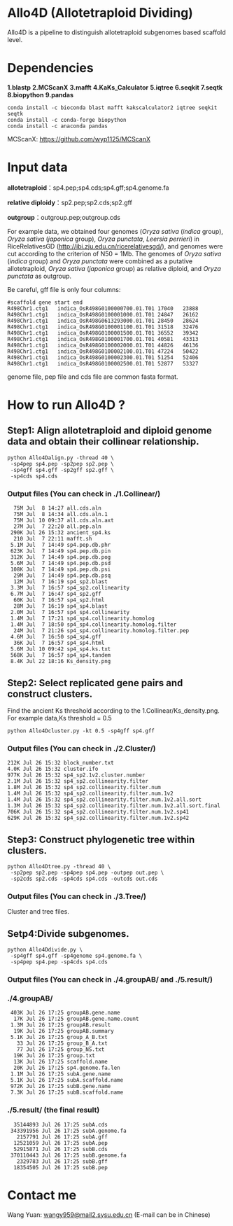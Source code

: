 # Allo4D (Allotetraploid Dividing)
Allo4D is a pipeline to distinguish allotetraploid subgenomes based scaffold level. 

# Dependencies
**1.blastp**
**2.MCScanX**
**3.mafft**
**4.KaKs_Calculator**
**5.iqtree**
**6.seqkit**
**7.seqtk**
**8.biopython**
**9.pandas**
```
conda install -c bioconda blast mafft kakscalculator2 iqtree seqkit seqtk
conda install -c conda-forge biopython
conda install -c anaconda pandas
```
MCScanX: https://github.com/wyp1125/MCScanX

# Input data
**allotetraploid**：sp4.pep;sp4.cds;sp4.gff;sp4.genome.fa

**relative diploidy**：sp2.pep;sp2.cds;sp2.gff

**outgroup**：outgroup.pep;outgroup.cds


For example data, we obtained four genomes (_Oryza sativa_ (_indica_ group), _Oryza sativa_ (_japonica_ group), _Oryza punctata_, _Leersia perrieri_) in RiceRelativesGD (http://ibi.zju.edu.cn/ricerelativesgd/), and genomes were cut according to the criterion of N50 = 1Mb. The genomes of _Oryza sativa_ (_indica_ group) and _Oryza punctata_ were combined as a putative allotetraploid, _Oryza sativa_ (_japonica_ group) as relative diploid, and _Oryza punctata_ as outgroup.

Be careful, gff file is only four columns: 
```
#scaffold gene start end
R498Chr1.ctg1   indica_OsR498G0100000700.01.T01 17040   23888
R498Chr1.ctg1   indica_OsR498G0100001000.01.T01 24847   26162
R498Chr1.ctg1   indica_OsR498G0613293000.01.T01 28450   28624
R498Chr1.ctg1   indica_OsR498G0100001100.01.T01 31518   32476
R498Chr1.ctg1   indica_OsR498G0100001500.01.T01 36552   39342
R498Chr1.ctg1   indica_OsR498G0100001700.01.T01 40581   43313
R498Chr1.ctg1   indica_OsR498G0100002000.01.T01 44826   46136
R498Chr1.ctg1   indica_OsR498G0100002100.01.T01 47224   50422
R498Chr1.ctg1   indica_OsR498G0100002300.01.T01 51254   52406
R498Chr1.ctg1   indica_OsR498G0100002500.01.T01 52877   53327
```

genome file, pep file and cds file are common fasta format.

# How to run Allo4D ?

## Step1: Align allotetraploid and diploid genome data and obtain their collinear relationship.
```
python Allo4Dalign.py -thread 40 \
 -sp4pep sp4.pep -sp2pep sp2.pep \
 -sp4gff sp4.gff -sp2gff sp2.gff \
 -sp4cds sp4.cds
```
### Output files (You can check in ./1.Collinear/)
```
  75M Jul  8 14:27 all.cds.aln
  75M Jul  8 14:34 all.cds.aln.1
  75M Jul 10 09:37 all.cds.aln.axt
  27M Jul  7 22:20 all.pep.aln
 290K Jul 26 15:32 ancient_sp4.ks
  210 Jul  7 22:11 mafft.sh
 5.1M Jul  7 14:49 sp4.pep.db.phr
 623K Jul  7 14:49 sp4.pep.db.pin
 312K Jul  7 14:49 sp4.pep.db.pog
 5.6M Jul  7 14:49 sp4.pep.db.psd
 108K Jul  7 14:49 sp4.pep.db.psi
  29M Jul  7 14:49 sp4.pep.db.psq
  12M Jul  7 16:19 sp4_sp2.blast
 3.3M Jul  7 16:57 sp4_sp2.collinearity
 6.7M Jul  7 16:47 sp4_sp2.gff
  60K Jul  7 16:57 sp4_sp2.html
  28M Jul  7 16:19 sp4_sp4.blast
 2.0M Jul  7 16:57 sp4_sp4.collinearity
 1.4M Jul  7 17:21 sp4_sp4.collinearity.homolog
 1.4M Jul  7 18:50 sp4_sp4.collinearity.homolog.filter
  24M Jul  7 21:26 sp4_sp4.collinearity.homolog.filter.pep
 4.6M Jul  7 16:50 sp4_sp4.gff
  36K Jul  7 16:57 sp4_sp4.html
 5.6M Jul 10 09:42 sp4_sp4.ks.txt
 568K Jul  7 16:57 sp4_sp4.tandem
 8.4K Jul 22 18:16 Ks_density.png
```

## Step2: Select replicated gene pairs and construct clusters.
Find the ancient Ks threshold according to the 1.Collinear/Ks_density.png. 
For example data,Ks threshold = 0.5
```
python Allo4Dcluster.py -kt 0.5 -sp4gff sp4.gff
```
### Output files (You can check in ./2.Cluster/)
```
212K Jul 26 15:32 block_number.txt
4.0K Jul 26 15:32 cluster.ifo
977K Jul 26 15:32 sp4_sp2.1v2.cluster.number
2.1M Jul 26 15:32 sp4_sp2.collinearity.filter
1.8M Jul 26 15:32 sp4_sp2.collinearity.filter.num
1.4M Jul 26 15:32 sp4_sp2.collinearity.filter.num.1v2
1.4M Jul 26 15:32 sp4_sp2.collinearity.filter.num.1v2.all.sort
1.3M Jul 26 15:32 sp4_sp2.collinearity.filter.num.1v2.all.sort.final
706K Jul 26 15:32 sp4_sp2.collinearity.filter.num.1v2.sp41
629K Jul 26 15:32 sp4_sp2.collinearity.filter.num.1v2.sp42
```


## Step3: Construct phylogenetic tree within clusters.
```
python Allo4Dtree.py -thread 40 \
 -sp2pep sp2.pep -sp4pep sp4.pep -outpep out.pep \
 -sp2cds sp2.cds -sp4cds sp4.cds -outcds out.cds
```
### Output files (You can check in ./3.Tree/)
Cluster and tree files.

## Setp4:Divide subgenomes.
```
python Allo4Ddivide.py \
 -sp4gff sp4.gff -sp4genome sp4.genome.fa \
 -sp4pep sp4.pep -sp4cds sp4.cds
```
### Output files (You can check in ./4.groupAB/ and ./5.result/)
### ./4.groupAB/
```
 403K Jul 26 17:25 groupAB.gene.name
  17K Jul 26 17:25 groupAB.gene.name.count
 1.3M Jul 26 17:25 groupAB.result
  19K Jul 26 17:25 groupAB.summary
 5.1K Jul 26 17:25 group_A_B.txt
   33 Jul 26 17:25 group_B_A.txt
   77 Jul 26 17:25 group_NS.txt
  19K Jul 26 17:25 group.txt
  13K Jul 26 17:25 scaffold.name
  20K Jul 26 17:25 sp4.genome.fa.len
 1.1M Jul 26 17:25 subA.gene.name
 5.1K Jul 26 17:25 subA.scaffold.name
 972K Jul 26 17:25 subB.gene.name
 7.3K Jul 26 17:25 subB.scaffold.name
```

### ./5.result/ (the final result)
```
  35144893 Jul 26 17:25 subA.cds
 343391956 Jul 26 17:25 subA.genome.fa
   2157791 Jul 26 17:25 subA.gff
  12521059 Jul 26 17:25 subA.pep
  52915871 Jul 26 17:25 subB.cds
 370110443 Jul 26 17:25 subB.genome.fa
   2329783 Jul 26 17:25 subB.gff
  18354505 Jul 26 17:25 subB.pep
```
# Contact me
Wang Yuan: wangy959@mail2.sysu.edu.cn (E-mail can be in Chinese)
